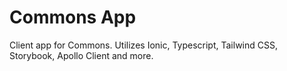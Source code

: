 # Commons App

Client app for Commons. Utilizes Ionic, Typescript, Tailwind CSS, Storybook, Apollo Client and more.
